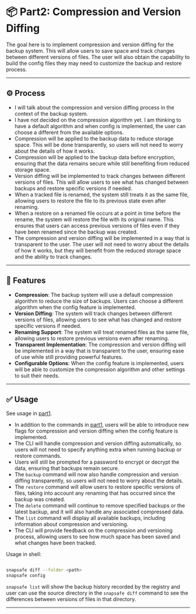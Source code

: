 # 📦 Part2: Compression and Version Diffing

The goal here is to implement compression and version diffing for the backup system. This will allow users to save space and track changes between different versions of files. The user will also obtain the capability to build the config files they may need to customize the backup and restore process.

---

## ⚙️ Process

- I will talk about the compression and version diffing process in the context of the backup system.
- I have not decided on the compression algorithm yet. I am thinking to have a default algorithm and when config is implemented, the user can choose a different from the available options.
- Compression will be applied to the backup data to reduce storage space. This will be done transparently, so users will not need to worry about the details of how it works.
- Compression will be applied to the backup data before encryption, ensuring that the data remains secure while still benefiting from reduced storage space.
- Version diffing will be implemented to track changes between different versions of files. This will allow users to see what has changed between backups and restore specific versions if needed.
- When a tracked file is renamed, the system still treats it as the same file, allowing users to restore the file to its previous state even after renaming.
- When a restore on a renamed file occurs at a point in time before the rename, the system will restore the file with its original name. This ensures that users can access previous versions of files even if they have been renamed since the backup was created.
- The compression and version diffing will be implemented in a way that is transparent to the user. The user will not need to worry about the details of how it works, but they will benefit from the reduced storage space and the ability to track changes.

---

## 🧩 Features

- **Compression**: The backup system will use a default compression algorithm to reduce the size of backups. Users can choose a different algorithm when the config feature is implemented.
- **Version Diffing**: The system will track changes between different versions of files, allowing users to see what has changed and restore specific versions if needed.
- **Renaming Support**: The system will treat renamed files as the same file, allowing users to restore previous versions even after renaming.
- **Transparent Implementation**: The compression and version diffing will be implemented in a way that is transparent to the user, ensuring ease of use while still providing powerful features.
- **Configurable Options**: When the config feature is implemented, users will be able to customize the compression algorithm and other settings to suit their needs.

---

## ✅ Usage

See usage in [part1](./PART1.md).

- In addition to the commands in [part1](./PART1.md), users will be able to introduce new flags for compression and version diffing when the config feature is implemented.
- The CLI will handle compression and version diffing automatically, so users will not need to specify anything extra when running backup or restore commands.  
- Users will still be prompted for a password to encrypt or decrypt the data, ensuring that backups remain secure.
- The `backup` command will now also handle compression and version diffing transparently, so users will not need to worry about the details.
- The `restore` command will allow users to restore specific versions of files, taking into account any renaming that has occurred since the backup was created.
- The `delete` command will continue to remove specified backups or the latest backup, and it will also handle any associated compressed data.
- The `list` command will display all available backups, including information about compression and versioning.
- The CLI will provide feedback on the compression and versioning process, allowing users to see how much space has been saved and what changes have been tracked.

Usage in shell:

```bash

snapsafe diff --folder <path>
snapsafe config

```

`snapsafe list` will show the backup history recorded by the registry and user can use the source directory in the `snapsafe diff` command to see the differences between versions of files in that directory.

---
